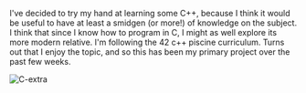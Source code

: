 I've decided to try my hand at learning some C++, because I think it would be useful to have at least a smidgen (or more!) of knowledge on the subject. I think that since I know how to program in C, I might as well explore its more modern relative. I'm following the 42 c++ piscine curriculum. Turns out that I enjoy the topic, and so this has been my primary project over the past few weeks.

![C-extra](https://m.media-amazon.com/images/I/913zy32yWFS.jpg) 
